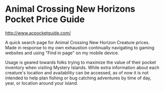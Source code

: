 # Animal Crossing New Horizons Pocket Price Guide

http://www.acpocketguide.com/

A quick search page for Animal Crossing New Horizon Creature prices. Made in response to my own exhaustion continually navigating to gaming websites and using "Find in page" on my mobile device. 

Usage is geared towards folks trying to maximize the value of their pocket inventory when visiting Mystery Islands. While extra information about each creature's location and availability can be accessed, as of now it is not intended to help plan fishing or bug catching adventures by time of day, year, or location around your island.
